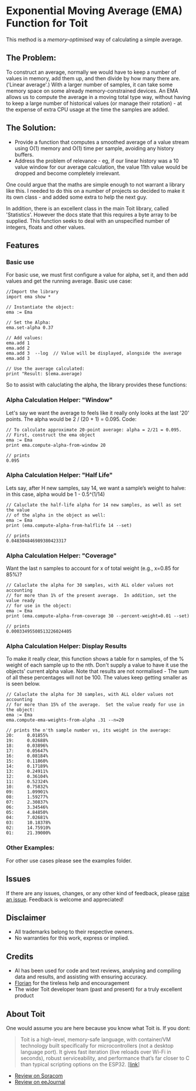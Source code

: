 # Exponential Moving Average (EMA) Function for Toit

This method is a _memory-optimised_ way of calculating a simple average.

## The Problem:
To construct an average, normally we would have to keep a number of values in
memory, add them up, and then divide by how many there are.  ('Linear average'.)
With a larger number of samples, it can take some memory space on some already
memory-constrained devices.  An EMA allows us to compute the average in a moving
total type way, without having to keep a large number of historical values (or
manage their rotation) - at the expense of extra CPU usage at the time the
samples are added.

## The Solution:
- Provide a function that computes a smoothed average of a value stream using O(1)
memory and O(1) time per sample, avoiding any history buffers.
- Address the problem of relevance - eg, if our linear history was a 10 value
window for our average calculation, the value 11th value would be dropped and
become completely irrelevant.

One could argue that the maths are simple enough to not warrant a library like
this.  I needed to do this on a number of projects so decided to make it its own
class - and added some extra to help the next guy.

In addition, there is an excellent class in the main Toit library, called
'Statistics'.  However the docs state that this requires a byte array to be
supplied.  This function seeks to deal with an unspecified number of integers,
floats and other values.

## Features
### Basic use
For basic use, we must first configure a value for alpha, set it, and then add values and get the running average.  Basic use case:
```Toit
//Import the library
import ema show *

// Instantiate the object:
ema := Ema

// Set the Alpha:
ema.set-alpha 0.37

// Add values:
ema.add 1
ema.add 2
ema.add 3  --log  // Value will be displayed, alongside the average
ema.add 3

// Use the average calculated:
print "Result: $(ema.average)
```
So to assist with caluclating the alpha, the library provides these functions:

### Alpha Calculation Helper: "Window"
Let's say we want the average to feels like it really only looks at the last '20'
points.  The alpha would be 2 / (20 + 1) = 0.095.  Code:
```Toit
// To calculate approximate 20-point average: alpha = 2/21 = 0.095.
// First, construct the ema object
ema := Ema
print ema.compute-alpha-from-window 20

// prints
0.095
```

### Alpha Calculation Helper: "Half Life"
Lets say, after H new samples, say 14, we want a sample’s weight to halve: in
this case, alpha would be 1 - 0.5^(1/14)
```Toit
// Caluclate the half-life alpha for 14 new samples, as well as set the value
// of the alpha in the object as well:
ema := Ema
print (ema.compute-alpha-from-halflife 14 --set)

// prints
0.048304846989380423317
```

### Alpha Calculation Helper: "Coverage"
Want the last n samples to account for x of total weight (e.g., x=0.85 for 85%)?
```Toit
// Caluclate the alpha for 30 samples, with ALL older values not accounting
// for more than 1% of the present average.  In addition, set the value ready
// for use in the object:
ema := Ema
print (ema.compute-alpha-from-coverage 30 --percent-weight=0.01 --set)

// prints
0.00033495508513226024405
```

### Alpha Calculation Helper: Display Results
To make it really clear, this function shows a table for n samples, of the % weight of each sample up to the nth.  Don't supply a value to have it use the objects' current alpha value.  Note that results are not normalised - The sum of all these percentages will not be 100.  The values keep getting smaller as is seen below.
```Toit
// Caluclate the alpha for 30 samples, with ALL older values not accounting
// for more than 15% of the average.  Set the value ready for use in the object:
ema := Ema
ema.compute-ema-weights-from-alpha .31 --n=20

// prints the n'th sample number vs, its weight in the average:
20:     0.01855%
19:     0.02688%
18:     0.03896%
17:     0.05647%
16:     0.08184%
15:     0.11860%
14:     0.17189%
13:     0.24911%
12:     0.36104%
11:     0.52324%
10:     0.75832%
09:     1.09901%
08:     1.59277%
07:     2.30837%
06:     3.34546%
05:     4.84850%
04:     7.02681%
03:     10.18378%
02:     14.75910%
01:     21.39000%
```

### Other Examples:
For other use cases please see the examples folder.

## Issues
If there are any issues, changes, or any other kind of feedback, please
[raise an issue](https://github.com/milkmansson/toit-ema/issues). Feedback is welcome and appreciated!

## Disclaimer
- All trademarks belong to their respective owners.
- No warranties for this work, express or implied.

## Credits
- AI has been used for code and text reviews, analysing and compiling data and
  results, and assisting with ensuring accuracy.
- [Florian](https://github.com/floitsch) for the tireless help and encouragement
- The wider Toit developer team (past and present) for a truly excellent product

## About Toit
One would assume you are here because you know what Toit is.  If you dont:
> Toit is a high-level, memory-safe language, with container/VM technology built
> specifically for microcontrollers (not a desktop language port). It gives fast
> iteration (live reloads over Wi-Fi in seconds), robust serviceability, and
> performance that’s far closer to C than typical scripting options on the
> ESP32. [[link](https://toitlang.org/)]
- [Review on Soracom](https://soracom.io/blog/internet-of-microcontrollers-made-easy-with-toit-x-soracom/)
- [Review on eeJournal](https://www.eejournal.com/article/its-time-to-get-toit)
